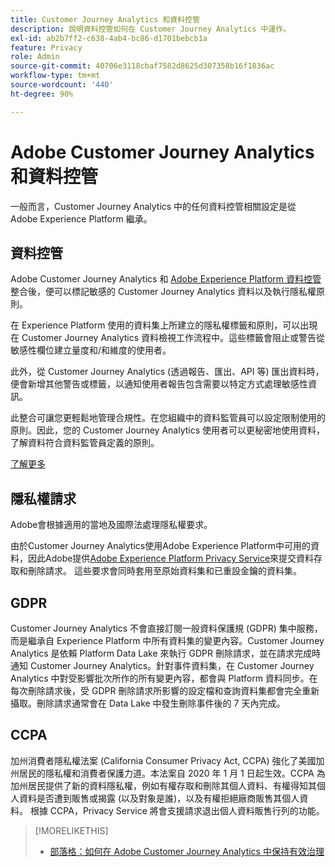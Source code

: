 ```yaml
---
title: Customer Journey Analytics 和資料控管
description: 說明資料控管如何在 Customer Journey Analytics 中運作。
exl-id: ab2b7ff2-c638-4ab4-bc86-d1701bebcb1a
feature: Privacy
role: Admin
source-git-commit: 40706e3118cbaf7582d8625d307358b16f1836ac
workflow-type: tm+mt
source-wordcount: '440'
ht-degree: 90%

---
```


# Adobe Customer Journey Analytics 和資料控管

一般而言，Customer Journey Analytics 中的任何資料控管相關設定是從 Adobe Experience Platform 繼承。

## 資料控管

Adobe Customer Journey Analytics 和 [Adobe Experience Platform 資料控管](https://experienceleague.adobe.com/docs/experience-platform/data-governance/home.html?lang=zh-Hant)整合後，便可以標記敏感的 Customer Journey Analytics 資料以及執行隱私權原則。

在 Experience Platform 使用的資料集上所建立的隱私權標籤和原則，可以出現在 Customer Journey Analytics 資料檢視工作流程中。這些標籤會阻止或警告從敏感性欄位建立量度和/和維度的使用者。

此外，從 Customer Journey Analytics (透過報告、匯出、API 等) 匯出資料時，便會新增其他警告或標籤，以通知使用者報告包含需要以特定方式處理敏感性資訊。

此整合可讓您更輕鬆地管理合規性。在您組織中的資料監管員可以設定限制使用的原則。因此，您的 Customer Journey Analytics 使用者可以更秘密地使用資料，了解資料符合資料監管員定義的原則。

[了解更多](/help/data-views/data-governance.md)

## 隱私權請求

Adobe會根據適用的當地及國際法處理隱私權要求。

由於Customer Journey Analytics使用Adobe Experience Platform中可用的資料，因此Adobe提供[Adobe Experience Platform Privacy Service](https://experienceleague.adobe.com/docs/experience-platform/privacy/home.html?lang=zh-Hant)來提交資料存取和刪除請求。 這些要求會同時套用至原始資料集和已重設金鑰的資料集。

## GDPR

Customer Journey Analytics 不會直接訂閱一般資料保護規 (GDPR) 集中服務，而是繼承自 Experience Platform 中所有資料集的變更內容。Customer Journey Analytics 是依賴 Platform Data Lake 來執行 GDPR 刪除請求，並在請求完成時通知 Customer Journey Analytics。針對事件資料集，在 Customer Journey Analytics 中對受影響批次所作的所有變更內容，都會與 Platform 資料同步。在每次刪除請求後，受 GDPR 刪除請求所影響的設定檔和查詢資料集都會完全重新攝取。刪除請求通常會在 Data Lake 中發生刪除事件後的 7 天內完成。

## CCPA

加州消費者隱私權法案 (California Consumer Privacy Act, CCPA) 強化了美國加州居民的隱私權和消費者保護力道。本法案自 2020 年 1 月 1 日起生效。CCPA 為加州居民提供了新的資料隱私權，例如有權存取和刪除其個人資料、有權得知其個人資料是否遭到販售或揭露 (以及對象是誰)，以及有權拒絕廠商販售其個人資料。
根據 CCPA，Privacy Service 將會支援請求退出個人資料販售行列的功能。

>[!MORELIKETHIS]
>
>* [部落格：如何在 Adobe Customer Journey Analytics 中保持有效治理](https://experienceleaguecommunities.adobe.com/t5/adobe-analytics-blogs/bg-p/adobe-analytics-blogs/page/4)
